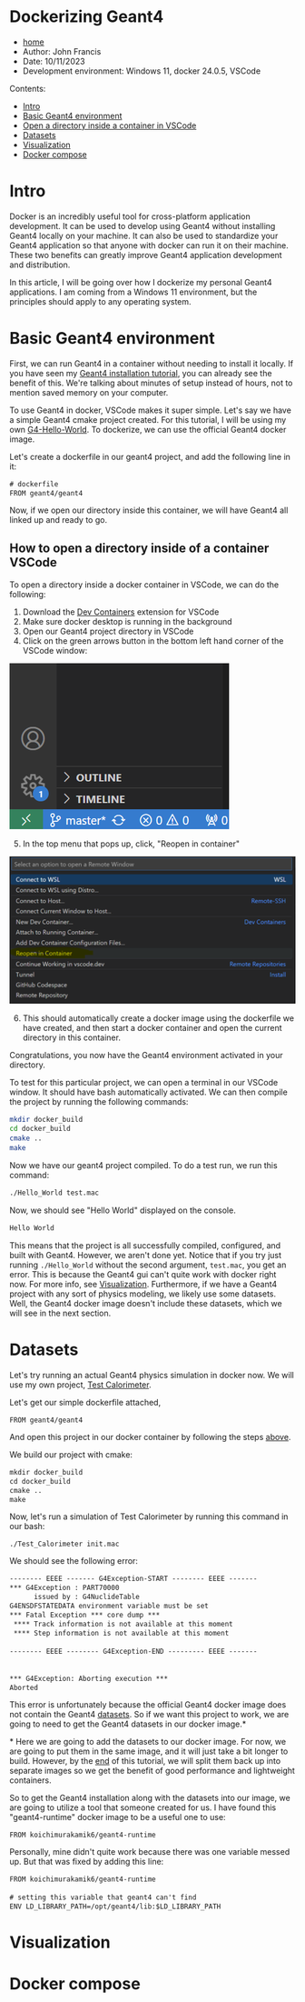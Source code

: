 # Dockerizing Geant4
- [home](README.md)
- Author: John Francis
- Date: 10/11/2023
- Development environment: Windows 11, docker 24.0.5, VSCode

Contents:
- [Intro](#intro)
- [Basic Geant4 environment](#basic-geant4-environment)
- [Open a directory inside a container in VSCode](#How-to-open-a-directory-inside-of-a-container-VSCODE)
- [Datasets](#datasets)
- [Visualization](#visualization)
- [Docker compose](#docker-compose)

# Intro

Docker is an incredibly useful tool for cross-platform application development. It can be used to develop using Geant4 without installing Geant4 locally on your machine. It can also be used to standardize your Geant4 application so that anyone with docker can run it on their machine. These two benefits can greatly improve Geant4 application development and distribution.

In this article, I will be going over how I dockerize my personal Geant4 applications. I am coming from a Windows 11 environment, but the principles should apply to any operating system. 

# Basic Geant4 environment

First, we can run Geant4 in a container without needing to install it locally. If you have seen my [Geant4 installation tutorial](g4-install-instructions-windows.md), you can already see the benefit of this. We're talking about minutes of setup instead of hours, not to mention saved memory on your computer. 

To use Geant4 in docker, VSCode makes it super simple. Let's say we have a simple Geant4 cmake project created. For this tutorial, I will be using my own [G4-Hello-World](https://github.com/john9francis/G4-Hello-World). To dockerize, we can use the official Geant4 docker image. 

Let's create a dockerfile in our geant4 project, and add the following line in it:

```
# dockerfile
FROM geant4/geant4
```

Now, if we open our directory inside this container, we will have Geant4 all linked up and ready to go. 

## How to open a directory inside of a container VSCode
To open a directory inside a docker container in VSCode, we can do the following:
1. Download the [Dev Containers](https://marketplace.visualstudio.com/items?itemName=ms-vscode-remote.remote-containers) extension for VSCode
2. Make sure docker desktop is running in the background
3. Open our Geant4 project directory in VSCode
4. Click on the green arrows button in the bottom left hand corner of the VSCode window:

![Picture of the green arrows button in VSCode](green_arrows.png)

5. In the top menu that pops up, click, "Reopen in container"

![Picture of menu button, "Reopen in container"](reopen_in_container.png)

6. This should automatically create a docker image using the dockerfile we have created, and then start a docker container and open the current directory in this container.

Congratulations, you now have the Geant4 environment activated in your directory. 

To test for this particular project, we can open a terminal in our VSCode window. It should have bash automatically activated. We can then compile the project by running the following commands:
```bash
mkdir docker_build
cd docker_build
cmake ..
make
```

Now we have our geant4 project compiled. To do a test run, we run this command:
```bash
./Hello_World test.mac
```
Now, we should see "Hello World" displayed on the console.
```bash
Hello World
```
This means that the project is all successfully compiled, configured, and built with Geant4. However, we aren't done yet. Notice that if you try just running `./Hello_World` without the second argument, `test.mac`, you get an error. This is because the Geant4 gui can't quite work with docker right now. For more info, see [Visualization](#visualization). Furthermore, if we have a Geant4 project with any sort of physics modeling, we likely use some datasets. Well, the Geant4 docker image doesn't include these datasets, which we will see in the next section.

# Datasets
Let's try running an actual Geant4 physics simulation in docker now. We will use my own project, [Test Calorimeter](https://github.com/john9francis/G4-Test-Calorimeter).

Let's get our simple dockerfile attached, 
```
FROM geant4/geant4
```
And open this project in our docker container by following the steps [above](#How-to-open-a-directory-inside-of-a-container-VSCODE).

We build our project with cmake:
```
mkdir docker_build
cd docker_build
cmake ..
make
```
Now, let's run a simulation of Test Calorimeter by running this command in our bash:
```
./Test_Calorimeter init.mac
```
We should see the following error:

```
-------- EEEE ------- G4Exception-START -------- EEEE -------
*** G4Exception : PART70000
      issued by : G4NuclideTable
G4ENSDFSTATEDATA environment variable must be set
*** Fatal Exception *** core dump ***
 **** Track information is not available at this moment
 **** Step information is not available at this moment

-------- EEEE -------- G4Exception-END --------- EEEE -------


*** G4Exception: Aborting execution ***
Aborted
```
This error is unfortunately because the official Geant4 docker image does not contain the Geant4 [datasets](https://geant4.web.cern.ch/download/). So if we want this project to work, we are going to need to get the Geant4 datasets in our docker image.*

\* Here we are going to add the datasets to our docker image. For now, we are going to put them in the same image, and it will just take a bit longer to build. However, by the [end](#docker-compose) of this tutorial, we will split them back up into separate images so we get the benefit of good performance and lightweight containers. 

So to get the Geant4 installation along with the datasets into our image, we are going to utilize a tool that someone created for us. I have found this "geant4-runtime" docker image to be a useful one to use:
```
FROM koichimurakamik6/geant4-runtime
```
Personally, mine didn't quite work because there was one variable messed up. But that was fixed by adding this line:
```
FROM koichimurakamik6/geant4-runtime

# setting this variable that geant4 can't find
ENV LD_LIBRARY_PATH=/opt/geant4/lib:$LD_LIBRARY_PATH
```

# Visualization

# Docker compose
